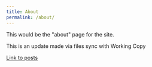 ```yaml
---
title: About
permalink: /about/
---
```


This would be the "about" page for the site.

This is an update made via files sync with Working Copy 

[Link to posts](../blog)